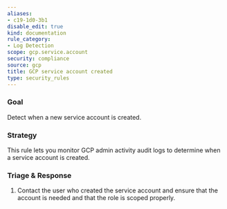 ```yaml
---
aliases:
- c19-1d0-3b1
disable_edit: true
kind: documentation
rule_category:
- Log Detection
scope: gcp.service.account
security: compliance
source: gcp
title: GCP service account created
type: security_rules
---
```


### Goal
Detect when a new service account is created.

### Strategy
This rule lets you monitor GCP admin activity audit logs to determine when a service account is created. 

### Triage & Response
1. Contact the user who created the service account and ensure that the account is needed and that the role is scoped properly.
